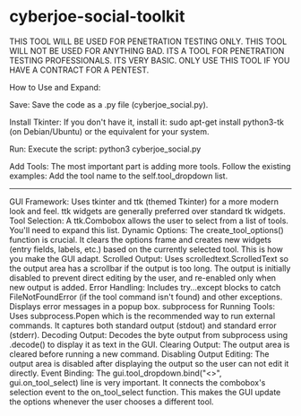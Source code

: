 # cyberjoe-social-toolkit

THIS TOOL WILL BE USED FOR PENETRATION TESTING ONLY. THIS TOOL WILL NOT BE USED FOR ANYTHING BAD. ITS A TOOL FOR PENETRATION TESTING PROFESSIONALS. ITS VERY BASIC. ONLY USE THIS TOOL IF YOU HAVE A CONTRACT FOR A PENTEST.

How to Use and Expand:

Save: Save the code as a .py file (cyberjoe_social.py).

Install Tkinter: If you don't have it, install it: sudo apt-get install python3-tk (on Debian/Ubuntu) or the equivalent for your system.

Run: Execute the script: python3 cyberjoe_social.py

Add Tools: The most important part is adding more tools. Follow the existing examples:
Add the tool name to the self.tool_dropdown list.

______________________________________________________________________________________________________

GUI Framework: Uses tkinter and ttk (themed Tkinter) for a more modern look and feel. ttk widgets are generally preferred over standard tk widgets.
Tool Selection: A ttk.Combobox allows the user to select from a list of tools. You'll need to expand this list.
Dynamic Options: The create_tool_options() function is crucial. It clears the options frame and creates new widgets (entry fields, labels, etc.) based on the currently selected tool. This is how you make the GUI adapt.
Scrolled Output: Uses scrolledtext.ScrolledText so the output area has a scrollbar if the output is too long. The output is initially disabled to prevent direct editing by the user, and re-enabled only when new output is added.
Error Handling: Includes try...except blocks to catch FileNotFoundError (if the tool command isn't found) and other exceptions. Displays error messages in a popup box.
subprocess for Running Tools: Uses subprocess.Popen which is the recommended way to run external commands. It captures both standard output (stdout) and standard error (stderr).
Decoding Output: Decodes the byte output from subprocess using .decode() to display it as text in the GUI.
Clearing Output: The output area is cleared before running a new command.
Disabling Output Editing: The output area is disabled after displaying the output so the user can not edit it directly.
Event Binding: The gui.tool_dropdown.bind("<<ComboboxSelected>>", gui.on_tool_select) line is very important. It connects the combobox's selection event to the on_tool_select function. This makes the GUI update the options whenever the user chooses a different tool.
